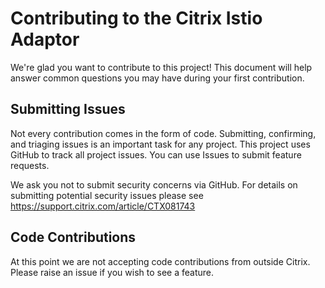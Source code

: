 # Contributing to the Citrix Istio Adaptor

 We're glad you want to contribute to this project! This document will help answer common questions you may have during your first contribution.

 ## Submitting Issues

 Not every contribution comes in the form of code. Submitting, confirming, and triaging issues is an important task for any project. This project uses GitHub to track all project issues. You can use Issues to submit feature requests.

 We ask you not to submit security concerns via GitHub. For details on submitting potential security issues please see <https://support.citrix.com/article/CTX081743>

 ## Code Contributions 
 At this point we are not accepting code contributions from outside Citrix. Please raise an issue if you wish to see a feature.
